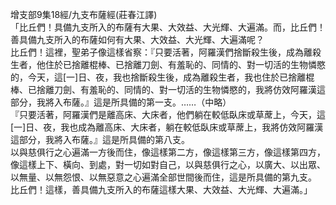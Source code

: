 增支部9集18經/九支布薩經(莊春江譯)  
「比丘們！具備九支所入的布薩有大果、大效益、大光輝、大遍滿。而，比丘們！善具備九支所入的布薩如何有大果、大效益、大光輝、大遍滿呢？  
比丘們！這裡，聖弟子像這樣省察：『只要活著，阿羅漢們捨斷殺生後，成為離殺生者，他住於已捨離棍棒、已捨離刀劍、有羞恥的、同情的、對一切活的生物憐愍的，今天，這[一]日、夜，我也捨斷殺生後，成為離殺生者，我也住於已捨離棍棒、已捨離刀劍、有羞恥的、同情的、對一切活的生物憐愍的，我將仿效阿羅漢這部分，我將入布薩。』這是所具備的第一支。……（中略）  
『只要活著，阿羅漢們是離高床、大床者，他們躺在較低臥床或草蓆上，今天，這[一]日、夜，我也成為離高床、大床者，躺在較低臥床或草蓆上，我將仿效阿羅漢這部分，我將入布薩。』這是所具備的第八支。  
以與慈俱行之心遍滿一方後而住，像這樣第二方，像這樣第三方，像這樣第四方，像這樣上下、橫向、到處，對一切如對自己，以與慈俱行之心，以廣大、以出眾、以無量、以無怨恨、以無惡意之心遍滿全部世間後而住，這是所具備的第九支。  
比丘們！這樣，善具備九支所入的布薩這樣大果、大效益、大光輝、大遍滿。」  
  
  
